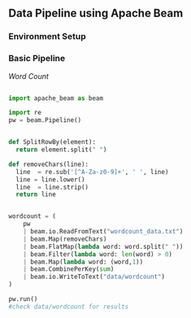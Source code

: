 ## Data Pipeline using Apache Beam

### Environment Setup

### Basic Pipeline

_Word Count_

```python

import apache_beam as beam

import re
pw = beam.Pipeline()


def SplitRowBy(element):
  return element.split(" ")

def removeChars(line):
  line  = re.sub('[^A-Za-z0-9]+', ' ', line)
  line = line.lower()
  line  = line.strip()
  return line


wordcount = (
    pw
    | beam.io.ReadFromText("wordcount_data.txt")
    | beam.Map(removeChars)
    | beam.FlatMap(lambda word: word.split(" "))
    | beam.Filter(lambda word: len(word) > 0)
    | beam.Map(lambda word: (word,1))
    | beam.CombinePerKey(sum)
    | beam.io.WriteToText("data/wordcount")
)

pw.run()
#check data/wordcount for results

```
